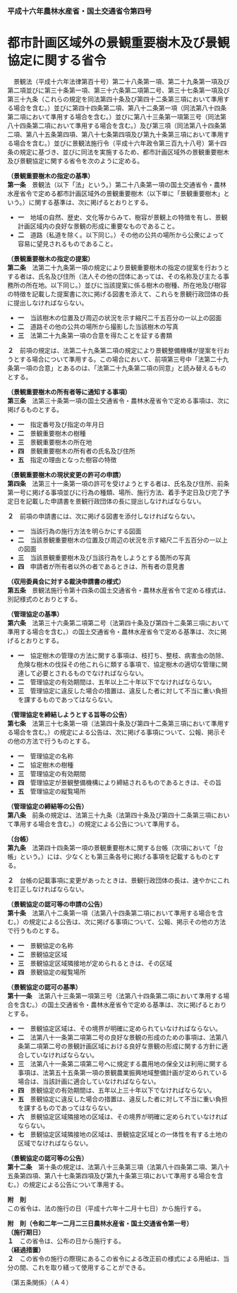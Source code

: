 ### 平成十六年農林水産省・国土交通省令第四号  
# 都市計画区域外の景観重要樹木及び景観協定に関する省令  
　景観法（平成十六年法律第百十号）第二十八条第一項、第二十九条第一項及び第二項並びに第三十条第一項、第三十六条第二項第二号、第三十七条第一項及び第三十九条（これらの規定を同法第四十条及び第四十二条第三項において準用する場合を含む。）並びに第四十四条第二項、第八十二条第一項（同法第八十四条第二項において準用する場合を含む。）並びに第八十三条第一項第三号（同法第八十四条第二項において準用する場合を含む。）及び第三項（同法第八十四条第二項、第八十五条第四項、第八十七条第四項及び第九十条第三項において準用する場合を含む。）並びに景観法施行令（平成十六年政令第三百九十八号）第十四条の規定に基づき、並びに同法を実施するため、都市計画区域外の景観重要樹木及び景観協定に関する省令を次のように定める。  
  
**（景観重要樹木の指定の基準）**  
**第一条**　景観法（以下「法」という。）第二十八条第一項の国土交通省令・農林水産省令で定める都市計画区域外の景観重要樹木（以下単に「景観重要樹木」という。）に関する基準は、次に掲げるとおりとする。  
* **一**　地域の自然、歴史、文化等からみて、樹容が景観上の特徴を有し、景観計画区域内の良好な景観の形成に重要なものであること。  
* **二**　道路（私道を除く。以下同じ。）その他の公共の場所から公衆によって容易に望見されるものであること。  
  
**（景観重要樹木の指定の提案）**  
**第二条**　法第二十九条第一項の規定により景観重要樹木の指定の提案を行おうとする者は、氏名及び住所（法人その他の団体にあっては、その名称及び主たる事務所の所在地。以下同じ。）並びに当該提案に係る樹木の樹種、所在地及び樹容の特徴を記載した提案書に次に掲げる図書を添えて、これらを景観行政団体の長に提出しなければならない。  
* **一**　当該樹木の位置及び周辺の状況を示す縮尺二千五百分の一以上の図面  
* **二**　道路その他の公共の場所から撮影した当該樹木の写真  
* **三**　法第二十九条第一項の合意を得たことを証する書類  
  
**２**　前項の規定は、法第二十九条第二項の規定により景観整備機構が提案を行おうとする場合について準用する。この場合において、前項第三号中「法第二十九条第一項の合意」とあるのは、「法第二十九条第二項の同意」と読み替えるものとする。  
  
**（景観重要樹木の所有者等に通知する事項）**  
**第三条**　法第三十条第一項の国土交通省令・農林水産省令で定める事項は、次に掲げるものとする。  
* **一**　指定番号及び指定の年月日  
* **二**　景観重要樹木の樹種  
* **三**　景観重要樹木の所在地  
* **四**　景観重要樹木の所有者の氏名及び住所  
* **五**　指定の理由となった樹容の特徴  
  
**（景観重要樹木の現状変更の許可の申請）**  
**第四条**　法第三十一条第一項の許可を受けようとする者は、氏名及び住所、前条第一号に掲げる事項並びに行為の種類、場所、施行方法、着手予定日及び完了予定日を記載した申請書を景観行政団体の長に提出しなければならない。  
  
**２**　前項の申請書には、次に掲げる図書を添付しなければならない。  
* **一**　当該行為の施行方法を明らかにする図面  
* **二**　当該景観重要樹木の位置及び周辺の状況を示す縮尺二千五百分の一以上の図面  
* **三**　当該景観重要樹木及び当該行為をしようとする箇所の写真  
* **四**　申請者が所有者以外の者であるときは、所有者の意見書  
  
**（収用委員会に対する裁決申請書の様式）**  
**第五条**　景観法施行令第十四条の国土交通省令・農林水産省令で定める様式は、別記様式のとおりとする。  
  
**（管理協定の基準）**  
**第六条**　法第三十六条第二項第二号（法第四十条及び第四十二条第三項において準用する場合を含む。）の国土交通省令・農林水産省令で定める基準は、次に掲げるとおりとする。  
* **一**　協定樹木の管理の方法に関する事項は、枝打ち、整枝、病害虫の防除、危険な樹木の伐採その他これらに類する事項で、協定樹木の適切な管理に関連して必要とされるものでなければならない。  
* **二**　管理協定の有効期間は、五年以上二十年以下でなければならない。  
* **三**　管理協定に違反した場合の措置は、違反した者に対して不当に重い負担を課するものであってはならない。  
  
**（管理協定を締結しようとする旨等の公告）**  
**第七条**　法第三十七条第一項（法第四十条及び第四十二条第三項において準用する場合を含む。）の規定による公告は、次に掲げる事項について、公報、掲示その他の方法で行うものとする。  
* **一**　管理協定の名称  
* **二**　協定樹木の樹種  
* **三**　管理協定の有効期間  
* **四**　管理協定が景観整備機構により締結されるものであるときは、その旨  
* **五**　管理協定の縦覧場所  
  
**（管理協定の締結等の公告）**  
**第八条**　前条の規定は、法第三十九条（法第四十条及び第四十二条第三項において準用する場合を含む。）の規定による公告について準用する。  
  
**（台帳）**  
**第九条**　法第四十四条第一項の景観重要樹木に関する台帳（次項において「台帳」という。）には、少なくとも第三条各号に掲げる事項を記載するものとする。  
  
**２**　台帳の記載事項に変更があったときは、景観行政団体の長は、速やかにこれを訂正しなければならない。  
  
**（景観協定の認可等の申請の公告）**  
**第十条**　法第八十二条第一項（法第八十四条第二項において準用する場合を含む。）の規定による公告は、次に掲げる事項について、公報、掲示その他の方法で行うものとする。  
* **一**　景観協定の名称  
* **二**　景観協定区域  
* **三**　景観協定区域隣接地が定められるときは、その区域  
* **四**　景観協定の縦覧場所  
  
**（景観協定の認可の基準）**  
**第十一条**　法第八十三条第一項第三号（法第八十四条第二項において準用する場合を含む。）の国土交通省令・農林水産省令で定める基準は、次に掲げるとおりとする。  
* **一**　景観協定区域は、その境界が明確に定められていなければならない。  
* **二**　法第八十一条第二項第二号の良好な景観の形成のための事項は、法第八条第二項第二号の景観計画区域における良好な景観の形成に関する方針に適合していなければならない。  
* **三**　法第八十一条第二項第二号ヘに規定する農用地の保全又は利用に関する事項は、法第五十五条第一項の景観農業振興地域整備計画が定められている場合は、当該計画に適合していなければならない。  
* **四**　景観協定の有効期間は、五年以上三十年以下でなければならない。  
* **五**　景観協定に違反した場合の措置は、違反した者に対して不当に重い負担を課するものであってはならない。  
* **六**　景観協定区域隣接地の区域は、その境界が明確に定められていなければならない。  
* **七**　景観協定区域隣接地の区域は、景観協定区域との一体性を有する土地の区域でなければならない。  
  
**（景観協定の認可等の公告）**  
**第十二条**　第十条の規定は、法第八十三条第三項（法第八十四条第二項、第八十五条第四項、第八十七条第四項及び第九十条第三項において準用する場合を含む。）の規定による公告について準用する。  
  
**附　則**  
この省令は、法の施行の日（平成十六年十二月十七日）から施行する。  
  
**附　則（令和二年一二月二三日農林水産省・国土交通省令第一号）**  
**（施行期日）**  
**１**　この省令は、公布の日から施行する。  
**（経過措置）**  
**２**　この省令の施行の際現にあるこの省令による改正前の様式による用紙は、当分の間、これを取り繕って使用することができる。  
  
（第五条関係）（Ａ４）  

          
        